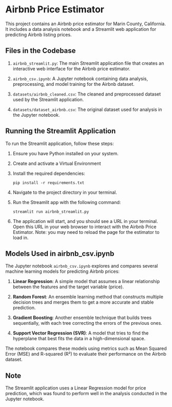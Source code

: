 # Airbnb Price Estimator

This project contains an Airbnb price estimator for Marin County, California. It includes a data analysis notebook and a Streamlit web application for predicting Airbnb listing prices.

## Files in the Codebase

1. `airbnb_streamlit.py`: The main Streamlit application file that creates an interactive web interface for the Airbnb price estimator.

2. `airbnb_csv.ipynb`: A Jupyter notebook containing data analysis, preprocessing, and model training for the Airbnb dataset.

3. `datasets/airbnb_cleaned.csv`: The cleaned and preprocessed dataset used by the Streamlit application.

4. `datasets/dataset_airbnb.csv`: The original dataset used for analysis in the Jupyter notebook.

## Running the Streamlit Application

To run the Streamlit application, follow these steps:

1. Ensure you have Python installed on your system.

2. Create and activate a Virtual Environment

3. Install the required dependencies:
   ```
   pip install -r requirements.txt
   ```

4. Navigate to the project directory in your terminal.

5. Run the Streamlit app with the following command:
   ```
   streamlit run airbnb_streamlit.py
   ```

6. The application will start, and you should see a URL in your terminal. Open this URL in your web browser to interact with the Airbnb Price Estimator. Note: you may need to reload the page for the estimator to load in.

## Models Used in airbnb_csv.ipynb

The Jupyter notebook `airbnb_csv.ipynb` explores and compares several machine learning models for predicting Airbnb prices:

1. **Linear Regression**: A simple model that assumes a linear relationship between the features and the target variable (price).

2. **Random Forest**: An ensemble learning method that constructs multiple decision trees and merges them to get a more accurate and stable prediction.

3. **Gradient Boosting**: Another ensemble technique that builds trees sequentially, with each tree correcting the errors of the previous ones.

4. **Support Vector Regression (SVR)**: A model that tries to find the hyperplane that best fits the data in a high-dimensional space.

The notebook compares these models using metrics such as Mean Squared Error (MSE) and R-squared (R²) to evaluate their performance on the Airbnb dataset.

## Note

The Streamlit application uses a Linear Regression model for price prediction, which was found to perform well in the analysis conducted in the Jupyter notebook.